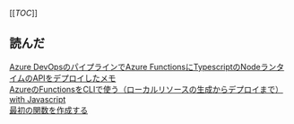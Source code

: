 [[_TOC_]]

## 読んだ

[Azure DevOpsのパイプラインでAzure FunctionsにTypescriptのNodeランタイムのAPIをデプロイしたメモ](https://qiita.com/hibohiboo/items/6f8b7d8647e513953163)  
[AzureのFunctionsをCLIで使う（ローカルリソースの生成からデプロイまで）with Javascript](https://qiita.com/fsd_maclala/items/537334b9f1380dd8f76c)  
[最初の関数を作成する](https://learn.microsoft.com/ja-jp/azure/azure-functions/create-first-function-cli-node?tabs=windows%2Cazure-cli%2Cbrowser&pivots=nodejs-model-v4)  
